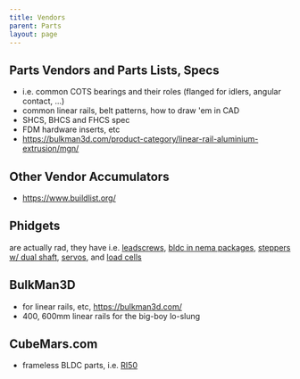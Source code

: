 ```yaml
---
title: Vendors
parent: Parts 
layout: page
--- 
```


## Parts Vendors and Parts Lists, Specs

- i.e. common COTS bearings and their roles (flanged for idlers, angular contact, ...) 
- common linear rails, belt patterns, how to draw 'em in CAD 
- SHCS, BHCS and FHCS spec 
- FDM hardware inserts, etc 
- https://bulkman3d.com/product-category/linear-rail-aluminium-extrusion/mgn/ 

## Other Vendor Accumulators 

- https://www.buildlist.org/ 

## Phidgets

are actually rad, they have i.e. [leadscrews](https://www.phidgets.com/?prodid=6530), [bldc in nema packages](https://www.phidgets.com/?tier=2&catid=101&pcid=81), [steppers w/ dual shaft](https://www.phidgets.com/?prodid=339), [servos](https://www.phidgets.com/?tier=2&catid=22&pcid=19), and [load cells](https://www.phidgets.com/?tier=1&catid=9&pcid=7) 

## BulkMan3D

- for linear rails, etc, https://bulkman3d.com/
- 400, 600mm linear rails for the big-boy lo-slung 

## CubeMars.com 

- frameless BLDC parts, i.e. [RI50](https://www.cubemars.com/goods-856-RI50.html) 